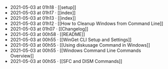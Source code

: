 - 2021-05-03 at 01h18 · [[setup]]
- 2021-05-03 at 01h17 · [[index]]
- 2021-05-03 at 01h13 · [[index]]
- 2021-05-03 at 01h12 · [[How to Cleanup Windows from Command Line]]
- 2021-05-03 at 01h07 · [[Changelog]]
- 2021-05-03 at 00h58 · [[README]]
- 2021-05-03 at 00h55 · [[WinGet CLI Setup and Settings]]
- 2021-05-03 at 00h55 · [[Using diskusage Command in Windows]]
- 2021-05-03 at 00h55 · [[Windows Command Line Commands Overview]]
- 2021-05-03 at 00h55 · [[SFC and DISM Commands]]
